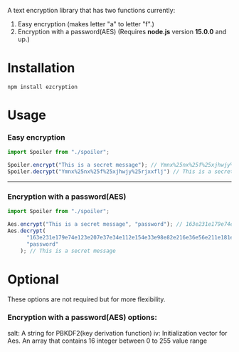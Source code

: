 A text encryption library that has two functions currently:

1. Easy encryption (makes letter "a" to letter "f".)
2. Encryption with a password(AES) (Requires **node.js** version **15.0.0** and up.)

# Installation
```
npm install ezcryption
```

# Usage

### Easy encryption
```js
import Spoiler from "./spoiler";

Spoiler.encrypt("This is a secret message"); // Ymnx%25nx%25f%25xjhwjy%25rjxxflj
Spoiler.decrypt("Ymnx%25nx%25f%25xjhwjy%25rjxxflj") // This is a secret message
```

------

### Encryption with a password(AES)
```js
import Spoiler from "./spoiler";

Aes.encrypt("This is a secret message", "password"); // 163e231e179e74e123e207e37e34e112e154e33e98e82e216e36e56e211e181e173e232e238e10e81e134e207e99e68e193e98e215e248e166
Aes.decrypt(
      "163e231e179e74e123e207e37e34e112e154e33e98e82e216e36e56e211e181e173e232e238e10e81e134e207e99e68e193e98e215e248e166",
      "password"
    ); // This is a secret message
```

# Optional
These options are not required but for more flexibility.

### Encryption with a password(AES) options:

salt: A string for PBKDF2(key derivation function)
iv: Initialization vector for Aes. An array that contains 16 integer between 0 to 255 value range

